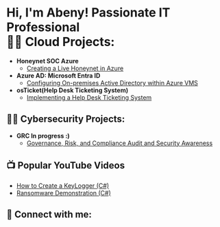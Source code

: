 <h1>Hi, I'm Abeny! Passionate IT Professional<br/><a 
                          
<h2>👨‍💻 Cloud Projects:</h2>

- <b>Honeynet SOC Azure</b>
  - [Creating a Live Honeynet in Azure](https://github.com/abenykenti/Azure-Honeynet-SOC.git)
- <b>Azure AD: Microsoft Entra ID</b>
  - [Configuring On-premises Active Directory within Azure VMS](https://github.com/abenykenti/Active-Directory-in-Azure.git)
- <b>osTicket(Help Desk Ticketing System)</b>
  - [Implementing a Help Desk Ticketing System](https://github.com/abenykenti/osTicket.git)
 
<h2>👨‍💻 Cybersecurity Projects:</h2>

- <b> GRC  In progress :)</b>
  - [Governance, Risk, and Compliance Audit and Security Awareness](https://github.com/abenykenti/Governance-Risk-and-Compliance-Audit-and-Security-Awareness.git)




<h2>📺 Popular YouTube Videos</h2>

- [How to Create a KeyLogger (C#)](https://www.youtube.com/watch?v=N-L9hklSlNk)
- [Ransomware Demonstration (C#)](https://www.youtube.com/watch?v=OfvdQeh79s0)

<h2> 🤳 Connect with me:</h2>


<!--
**abenykenti/abenykenti ** is a ✨ _special_ ✨ repository because its `README.md` (this file) appears on your GitHub profile.

Here are some ideas to get you started:

- 🔭 I’m currently working on ...
- 🌱 I’m currently learning ...
- 👯 I’m looking to collaborate on ...
- 🤔 I’m looking for help with ...
- 💬 Ask me about ...
- 📫 How to reach me: ...
- 😄 Pronouns: ...
- ⚡ Fun fact: ...
-->
